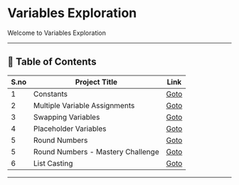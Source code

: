 # Variables Exploration

Welcome to Variables Exploration

---

## 📅 Table of Contents

| S.no | Project Title                          | Link                                      |
|------|----------------------------------------|-------------------------------------------|
| 1    | Constants                              | [Goto](1/README.md)                       |
| 2    | Multiple Variable Assignments          | [Goto](2/README.md)                       |
| 3    | Swapping Variables                     | [Goto](3/README.md)                       |
| 4    | Placeholder Variables                  | [Goto](4/README.md)                       |
| 5    | Round Numbers                          | [Goto](5/README.md)                       |
| 5    | Round Numbers - Mastery Challenge      | [Goto](5/mastery_challenge/README.md)     |
| 6    | List Casting                           | [Goto](6/README.md)                       |



---

